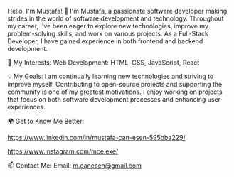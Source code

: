 Hello, I'm Mustafa! 👋
I'm Mustafa, a passionate software developer making strides in the world of software development and technology. Throughout my career, I've been eager to explore new technologies, improve my problem-solving skills, and work on various projects. As a Full-Stack Developer, I have gained experience in both frontend and backend development.

🚀 My Interests:
Web Development: HTML, CSS, JavaScript, React

💡 My Goals:
I am continually learning new technologies and striving to improve myself.
Contributing to open-source projects and supporting the community is one of my greatest motivations.
I enjoy working on projects that focus on both software development processes and enhancing user experiences.

🌍 Get to Know Me Better:

https://www.linkedin.com/in/mustafa-can-esen-595bba229/

https://www.instagram.com/mce.exe/


📫 Contact Me:
Email: m.canesen@gmail.com
